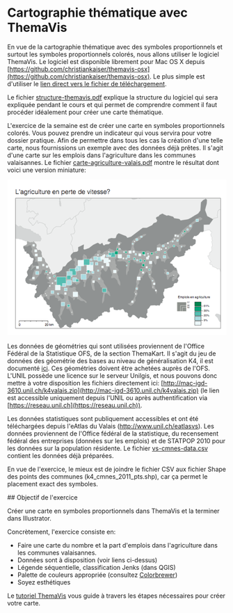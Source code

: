 # Cartographie thématique avec ThemaVis

En vue de la cartographie thématique avec des symboles proportionnels et surtout les symboles proportionnels colorés, nous allons utiliser le logiciel ThemaVis. Le logiciel est disponible librement pour Mac OS X depuis [https://github.com/christiankaiser/themavis-osx](https://github.com/christiankaiser/themavis-osx). Le plus simple est d'utiliser le [lien direct vers le fichier de téléchargement](https://github.com/christiankaiser/themavis-osx/blob/master/releases/ThemaVis-v015.dmg?raw=true).

Le fichier [structure-themavis.pdf](https://github.com/christiankaiser/visage/blob/master/semaine-06/structure-themavis.pdf) explique la structure du logiciel qui sera expliquée pendant le cours et qui permet de comprendre comment il faut procéder idéalement pour créer une carte thématique.

L'exercice de la semaine est de créer une carte en symboles proportionnels colorés. Vous pouvez prendre un indicateur qui vous servira pour votre dossier pratique. Afin de permettre dans tous les cas la création d'une telle carte, nous fournissions un exemple avec des données déjà prêtes. Il s'agit d'une carte sur les emplois dans l'agriculture dans les communes valaisannes. Le fichier [carte-agriculture-valais.pdf](https://github.com/christiankaiser/visage/blob/master/semaine-06/carte-agriculture-valais.pdf) montre le résultat dont voici une version miniature:

![Résultat de l'exercice ThemaVis](carte-agriculture-valais-miniature.png)

Les données de géométries qui sont utilisées proviennent de l'Office Fédéral de la Statistique OFS, de la section ThemaKart. Il s'agit du jeu de données des géométrie des bases au niveau de généralisation K4, il est documenté [ici](http://www.bfs.admin.ch/bfs/portal/fr/index/regionen/thematische_karten/01/02.html). Ces géométries doivent être achetées auprès de l'OFS. L'UNIL possède une licence sur le serveur Unilgis, et nous pouvons donc mettre à votre disposition les fichiers directement ici: [http://mac-igd-3610.unil.ch/k4valais.zip](http://mac-igd-3610.unil.ch/k4valais.zip) (le lien est accessible uniquement depuis l'UNIL ou après authentification via [https://reseau.unil.ch](https://reseau.unil.ch)).

Les données statistiques sont publiquement accessibles et ont été téléchargées depuis l'eAtlas du Valais (http://www.unil.ch/eatlasvs). Les données proviennent de l'Office fédéral de la statistique, du recensement fédéral des entreprises (données sur les emplois) et de STATPOP 2010 pour les données sur la population résidente. Le fichier [vs-cmnes-data.csv](https://github.com/christiankaiser/visage/blob/master/semaine-06/vs-cmnes-data.csv) contient les données déjà préparées.

En vue de l'exercice, le mieux est de joindre le fichier CSV aux fichier Shape des points des communes (k4_cmnes_2011_pts.shp), car ça permet le placement exact des symboles.


## Objectif de l'exercice

Créer une carte en symboles proportionnels dans ThemaVis et la terminer dans Illustrator.

Concrètement, l'exercice consiste en:

+ Faire une carte du nombre et la part d'emplois dans l'agriculture dans les communes valaisannes.
+ Données sont à disposition (voir liens ci-dessus)
+ Légende séquentielle, classification Jenks (dans QGIS)
+ Palette de couleurs appropriée (consultez [Colorbrewer](http://colorbrewer2.org))
+ Soyez esthétiques

Le [tutoriel ThemaVis](https://www.youtube.com/playlist?list=PLbjixabFMUzOo232IOnPQNVPjzs8Nxg66) vous guide à travers les étapes nécessaires pour créer votre carte.


